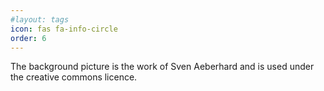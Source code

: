 ```yaml
---
#layout: tags
icon: fas fa-info-circle
order: 6
---
```


The background picture is the work of Sven Aeberhard and is used under the creative commons licence.
